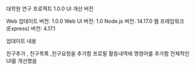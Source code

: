 대학원 연구 프로젝트 1.0.0 UI 개선 버전

Web 업데이트 버전: 1.0.0
Web UI 버전: 1.0
Node.js 버전: 14.17.0
웹 프레임워크 (Express) 버전: 4.17.1

업데이트 내용 

친구추가 , 친구목록 ,친구요청을 추가함
프로필 활동내역에 명령어를 추가함
전체적인 UI를 개선했음